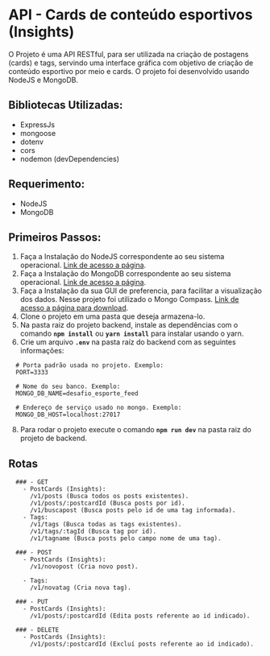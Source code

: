# API - Cards de conteúdo esportivos (Insights)

O Projeto é uma API RESTful, para ser utilizada na criação de postagens (cards) e tags, servindo uma interface gráfica com objetivo de criação de conteúdo esportivo por meio e cards. O projeto foi desenvolvido usando NodeJS e MongoDB.

## Bibliotecas Utilizadas:
  - ExpressJs
  - mongoose
  - dotenv
  - cors
  - nodemon (devDependencies)

## Requerimento:
- NodeJS
- MongoDB

## Primeiros Passos:
1. Faça a Instalação do NodeJS correspondente ao seu sistema operacional. [Link de acesso a página](https://nodejs.org/en/).
2. Faça a Instalação do MongoDB correspondente ao seu sistema operacional. [Link de acesso a página](https://docs.mongodb.com/guides/server/install/).
3. Faça a Instalação da sua GUI de preferencia, para facilitar a visualização dos dados. Nesse projeto foi utilizado o Mongo Compass. [Link de acesso a página para download](https://docs.mongodb.com/guides/server/install/).
4. Clone o projeto em uma pasta que deseja armazena-lo.
5. Na pasta raiz do projeto backend, instale as dependências com o comando <b>`npm install`</b> ou <b>`yarn install`</b> para instalar usando o yarn.
7. Crie um arquivo <b>`.env`</b> na pasta raíz do backend com as seguintes informações:
  ```
    # Porta padrão usada no projeto. Exemplo:  
    PORT=3333

    # Nome do seu banco. Exemplo:  
    MONGO_DB_NAME=desafio_esporte_feed

    # Endereço de serviço usado no mongo. Exemplo:
    MONGO_DB_HOST=localhost:27017
  ```
  
8. Para rodar o projeto execute o comando <b>`npm run dev`</b> na pasta raiz do projeto de backend.
  
## Rotas
```
  ### - GET
    - PostCards (Insights):
      /v1/posts (Busca todos os posts existentes).
      /v1/posts/:postcardId (Busca posts por id).
      /v1/buscapost (Busca posts pelo id de uma tag informada).
    - Tags:
      /v1/tags (Busca todas as tags existentes).
      /v1/tags/:tagId (Busca tag por id).
      /v1/tagname (Busca posts pelo campo nome de uma tag).
  
  ### - POST
    - PostCards (Insights):
      /v1/novopost (Cria novo post).
  
    - Tags:
      /v1/novatag (Cria nova tag).
  
  ### - PUT
    - PostCards (Insights):
      /v1/posts/:postcardId (Edita posts referente ao id indicado).
 
  ### - DELETE
    - PostCards (Insights):
      /v1/posts/:postcardId (Excluí posts referente ao id indicado).
```
